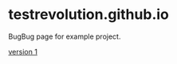 # testrevolution.github.io 

BugBug page for example project.

[version 1](https://testrevolution.github.io/v1/index.html)
